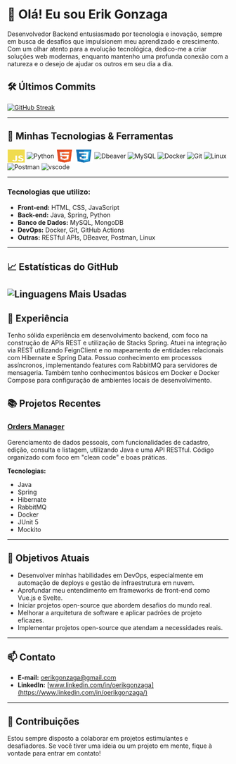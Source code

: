 
# 👋 Olá! Eu sou Erik Gonzaga

Desenvolvedor Backend entusiasmado por tecnologia e inovação, sempre em busca de desafios que impulsionem meu aprendizado e crescimento. Com um olhar atento para a evolução tecnológica, dedico-me a criar soluções web modernas, enquanto mantenho uma profunda conexão com a natureza e o desejo de ajudar os outros em seu dia a dia.

## 🛠️ Últimos Commits

[![GitHub Streak](https://github-readme-streak-stats.herokuapp.com?user=oErikGonzaga&theme=soft-green)](https://git.io/streak-stats)

---

## 🚀 Minhas Tecnologias & Ferramentas

<div style="display: inline_block">
  <img align="center" alt="Js" height="30" width="40" src="https://raw.githubusercontent.com/devicons/devicon/master/icons/javascript/javascript-plain.svg">
  <img align="center" alt="Python" height="30" width="40" src="https://cdn.jsdelivr.net/gh/devicons/devicon/icons/python/python-original-wordmark.svg" />
  <img align="center" alt="HTML" height="30" width="40" src="https://raw.githubusercontent.com/devicons/devicon/master/icons/html5/html5-original.svg">
  <img align="center" alt="CSS" height="30" width="40" src="https://raw.githubusercontent.com/devicons/devicon/master/icons/css3/css3-original.svg">
  <img align="center" alt="Dbeaver" height="30" width="40" src="https://cdn.jsdelivr.net/gh/devicons/devicon/icons/dbeaver/dbeaver-original.svg" />
  <img align="center" alt="MySQL" height="30" width="40" src="https://cdn.jsdelivr.net/gh/devicons/devicon/icons/mysql/mysql-original-wordmark.svg" />
  <img align="center" alt="Docker" height="30" width="40" src="https://cdn.jsdelivr.net/gh/devicons/devicon/icons/docker/docker-original-wordmark.svg" />
  <img align="center" alt="Git" height="30" width="40" src="https://cdn.jsdelivr.net/gh/devicons/devicon/icons/git/git-original-wordmark.svg" />
  <img align="center" alt="Linux" height="30" width="40" src="https://cdn.jsdelivr.net/gh/devicons/devicon/icons/linux/linux-original.svg" />
  <img align="center" alt="Postman" height="30" width="40" src="https://cdn.jsdelivr.net/gh/devicons/devicon/icons/postman/postman-original.svg" />
  <img align="center" alt="vscode" height="30" width="40" src="https://cdn.jsdelivr.net/gh/devicons/devicon/icons/vscode/vscode-original.svg" />
</div>

---

### Tecnologias que utilizo:

- **Front-end:** HTML, CSS, JavaScript
- **Back-end:** Java, Spring, Python
- **Banco de Dados:** MySQL, MongoDB
- **DevOps:** Docker, Git, GitHub Actions
- **Outras:** RESTful APIs, DBeaver, Postman, Linux

---


## 📈 Estatísticas do GitHub

![Linguagens Mais Usadas](https://github-readme-stats.vercel.app/api/top-langs/?username=oErikGonzaga&layout=compact&theme=dark)
---

## 🌟 Experiência

Tenho sólida experiência em desenvolvimento backend, com foco na construção de APIs REST e utilização de Stacks Spring. Atuei na integração via REST utilizando FeignClient e no mapeamento de entidades relacionais com Hibernate e Spring Data. Possuo conhecimento em processos assíncronos, implementando features com RabbitMQ para servidores de mensageria. Também tenho conhecimentos básicos em Docker e Docker Compose para configuração de ambientes locais de desenvolvimento.

## 📚 Projetos Recentes

### [Orders Manager](https://github.com/Matheus-Freitas0/orders-manager)
Gerenciamento de dados pessoais, com funcionalidades de cadastro, edição, consulta e listagem, utilizando Java e uma API RESTful. Código organizado com foco em "clean code" e boas práticas.


**Tecnologias:**
- Java
- Spring
- Hibernate
- RabbitMQ
- Docker
- JUnit 5
- Mockito

---

## 🎯 Objetivos Atuais

- Desenvolver minhas habilidades em DevOps, especialmente em automação de deploys e gestão de infraestrutura em nuvem.
- Aprofundar meu entendimento em frameworks de front-end como Vue.js e Svelte.
- Iniciar projetos open-source que abordem desafios do mundo real.
- Melhorar a arquitetura de software e aplicar padrões de projeto eficazes.
- Implementar projetos open-source que atendam a necessidades reais.


---

## 📫 Contato

- **E-mail:** [oerikgonzaga@gmail.com](mailto:oerikgonzaga@gmail.com)
- **LinkedIn:** [www.linkedin.com/in/oerikgonzaga](https://www.linkedin.com/in/oerikgonzaga/)

---

## 🤝 Contribuições

Estou sempre disposto a colaborar em projetos estimulantes e desafiadores. Se você tiver uma ideia ou um projeto em mente, fique à vontade para entrar em contato!
